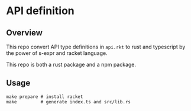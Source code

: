 # API definition

## Overview

This repo convert API type definitions in `api.rkt` to rust and typescript
by the power of s-expr and racket language.

This repo is both a rust package and a npm package.

## Usage

```shell
make prepare # install racket
make         # generate index.ts and src/lib.rs
```
